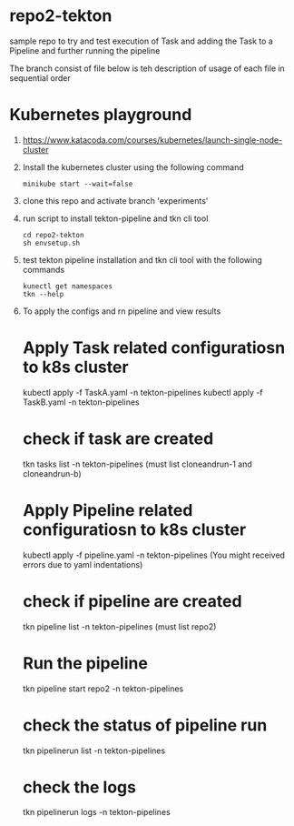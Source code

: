 # repo2-tekton
sample repo to try and test execution of Task and adding the Task to a Pipeline and further running the pipeline

The branch consist of file below is teh description of usage of each file in sequential order

# Kubernetes playground
1) https://www.katacoda.com/courses/kubernetes/launch-single-node-cluster

2) Install the kubernetes cluster using the following command
   ```
   minikube start --wait=false
   ```
   
3) clone this repo and activate branch 'experiments'

4) run script to install tekton-pipeline and tkn cli tool 
   ```
   cd repo2-tekton
   sh envsetup.sh
   ```
   
5) test tekton pipeline installation and tkn cli tool with the following commands
    ```
    kunectl get namespaces
    tkn --help
    ```
    
6) To apply the configs and rn pipeline and view results

   # Apply Task related configuratiosn to k8s cluster
   kubectl apply -f TaskA.yaml -n tekton-pipelines
   kubectl apply -f TaskB.yaml -n tekton-pipelines
   
   # check if task are created
   tkn tasks list -n tekton-pipelines (must list cloneandrun-1 and cloneandrun-b)

   # Apply Pipeline related configuratiosn to k8s cluster
   kubectl apply -f pipeline.yaml -n tekton-pipelines (You might received errors due to yaml indentations)
   
   # check if pipeline are created
   tkn pipeline list -n tekton-pipelines (must list repo2)
   
   # Run the pipeline
   tkn pipeline start repo2 -n tekton-pipelines
   
   # check the status of pipeline run
   tkn pipelinerun list -n tekton-pipelines
   
   # check the logs 
   tkn pipelinerun logs <name of pipeline run > -n tekton-pipelines
   

   
   



